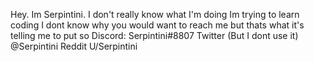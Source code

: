 

Hey. Im Serpintini. 
I don't really know what I'm doing
Im trying to learn coding
I dont know why you would want to reach me
but thats what it's telling me to put so
Discord:
Serpintini#8807
Twitter (But I dont use it)
@Serpintini 
Reddit
U/Serpintini 
